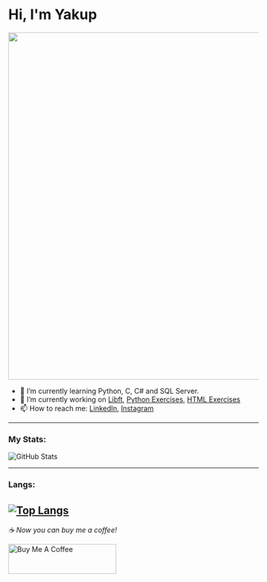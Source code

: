 # Hi, I'm Yakup


<img src="https://user-images.githubusercontent.com/73075252/160915038-e8745e33-befd-4043-8bcf-7fc1d9bdd158.png" width="700">


 - 🌱 I’m currently learning Python, C, C# and SQL Server.
 - 🔭 I’m currently working on [Libft](https://github.com/Yakupacs/Libft), [Python Exercises](https://github.com/Yakupacs/Python-Cursus-BTK.git), [HTML Exercises](https://github.com/Yakupacs/HTML-Cursus-BTK)
 - 📫 How to reach me: [Linkedln](https://www.linkedin.com/in/yakup-açış-aa77751ab/), [Instagram](https://www.instagram.com/yakupacs/)




------




### My Stats:
![GitHub Stats](https://github-readme-stats.vercel.app/api?username=Yakupacs&theme=radical)

---------
### Langs:
[![Top Langs](https://github-readme-stats.vercel.app/api/top-langs/?username=yakupacs&layout=compact)](https://github.com/yakupacs)
--------



 *☕️ Now you can buy me a coffee!*
 
<a href="https://www.buymeacoffee.com/yakupacs" target="_blank"><img src="https://cdn.buymeacoffee.com/buttons/v2/default-yellow.png" alt="Buy Me A Coffee" style="height: 60px !important;width: 217px !important;" ></a>
